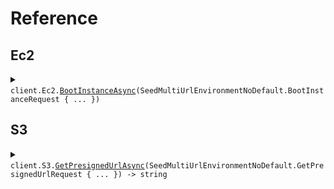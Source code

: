 # Reference
## Ec2
<details><summary><code>client.Ec2.<a href="/src/SeedMultiUrlEnvironmentNoDefault/Ec2/Ec2Client.cs">BootInstanceAsync</a>(SeedMultiUrlEnvironmentNoDefault.BootInstanceRequest { ... })</code></summary>
<dl>
<dd>

#### 🔌 Usage

<dl>
<dd>

<dl>
<dd>

```csharp
await client.Ec2.BootInstanceAsync(
    new SeedMultiUrlEnvironmentNoDefault.BootInstanceRequest { Size = "size" }
);
```
</dd>
</dl>
</dd>
</dl>

#### ⚙️ Parameters

<dl>
<dd>

<dl>
<dd>

**request:** `SeedMultiUrlEnvironmentNoDefault.BootInstanceRequest` 
    
</dd>
</dl>
</dd>
</dl>


</dd>
</dl>
</details>

## S3
<details><summary><code>client.S3.<a href="/src/SeedMultiUrlEnvironmentNoDefault/S3/S3Client.cs">GetPresignedUrlAsync</a>(SeedMultiUrlEnvironmentNoDefault.GetPresignedUrlRequest { ... }) -> string</code></summary>
<dl>
<dd>

#### 🔌 Usage

<dl>
<dd>

<dl>
<dd>

```csharp
await client.S3.GetPresignedUrlAsync(
    new SeedMultiUrlEnvironmentNoDefault.GetPresignedUrlRequest { S3Key = "s3Key" }
);
```
</dd>
</dl>
</dd>
</dl>

#### ⚙️ Parameters

<dl>
<dd>

<dl>
<dd>

**request:** `SeedMultiUrlEnvironmentNoDefault.GetPresignedUrlRequest` 
    
</dd>
</dl>
</dd>
</dl>


</dd>
</dl>
</details>
